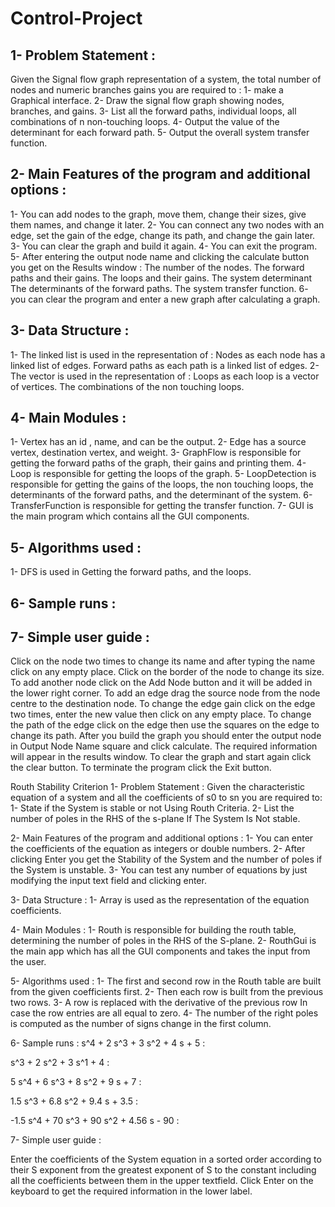 # Control-Project

## 1- Problem Statement :
Given the Signal flow graph representation of a system, the total number of nodes and numeric branches gains you are required to : 
1- make a Graphical interface.
2- Draw the signal flow graph showing nodes, branches, and gains.
3- List all the forward paths, individual loops, all combinations of n non-touching loops. 
4- Output the value of the determinant for each forward path.
5- Output the overall system transfer function.

## 2- Main Features of the program and additional options : 
1- You can add nodes to the graph, move them, change their sizes, give them names, and change it later.
2- You can connect any two nodes with an edge, set the gain of the edge, change its path, and change the gain later.
3- You can clear the graph and build it again.
4- You can exit the program.
5- After entering the output node name and clicking the calculate button you get on the Results window : 
The number of the nodes.
The forward paths and their gains.
The loops and their gains.
The system determinant
The determinants of the forward paths.
The system transfer function.
6- you can clear the program and enter a new graph after calculating a graph. 

## 3- Data Structure : 
1- The linked list is used in the representation of : 
Nodes as each node has a linked list of edges.
Forward paths as each path is a linked list of edges.
2- The vector is used in the representation of : 
Loops as each loop is a vector of vertices.
The combinations of the non touching loops.

## 4- Main Modules : 
1- Vertex has an id , name, and can be the output.
2- Edge has a source vertex, destination vertex, and weight.
3- GraphFlow is responsible for getting the forward paths of the graph, their gains and printing them.
4- Loop is responsible for getting the loops of the graph.
5- LoopDetection is responsible for getting the gains of the loops, the non touching loops, the determinants of the forward paths, and the determinant of the system.
6- TransferFunction is responsible for getting the transfer function.
7- GUI is the main program which contains all the GUI components.

## 5- Algorithms used : 
1- DFS is used in Getting the forward paths, and the loops.

## 6- Sample runs : 






## 7- Simple user guide : 

Click on the node two times to change its name and after typing the name click on any empty place.
Click on the border of the node to change its size.
To add another node click on the Add Node button and it will be added in the lower right corner.
To add an edge drag the source node from the node centre to the destination node.
To change the edge gain click on the edge two times, enter the new value then click on any empty place.
To change the path of the edge click on the edge then use the squares on the edge to change its path.
After you build the graph you should enter the output node in Output Node Name square and click calculate.
The required information will appear in the results window.
To clear the graph and start again click the clear button.
To terminate the program click the Exit button.






Routh Stability Criterion
1- Problem Statement :
Given the characteristic equation of a system and all the coefficients of s0 to sn you are required to: 
1- State if the System is stable or not Using Routh Criteria.
2- List the number of poles in the RHS of the s-plane If The System Is Not stable.

2- Main Features of the program and additional options : 
1- You can enter the coefficients of the equation as integers or double numbers.
2- After clicking Enter you get the Stability of the System and the number of poles if the System is unstable.
3- You can test any number of equations by just modifying the input text field and clicking enter.

3- Data Structure : 
1- Array is used as the representation of the equation coefficients.

4- Main Modules : 
1- Routh is responsible for building the routh table, determining the number of poles in the RHS of the S-plane.
2- RouthGui is the main app which has all the GUI components and takes the input from the user.

5- Algorithms used : 
1- The first and second row in the Routh table are built from the given coefficients first.
2- Then each row is built from the previous two rows.
3- A row is replaced with the derivative of the previous row In case the row entries are all equal to zero.
4- The number of the right poles is computed as the number of signs change in the first column.

6- Sample runs : 
s^4 + 2 s^3 + 3 s^2 + 4 s + 5 : 

s^3 + 2 s^2 + 3 s^1 + 4 : 






5 s^4 + 6 s^3 + 8 s^2 + 9 s + 7 : 

1.5 s^3 + 6.8 s^2 + 9.4 s + 3.5 : 

-1.5 s^4 + 70 s^3 + 90 s^2 + 4.56 s - 90 : 

7- Simple user guide : 

Enter the coefficients of the System equation in a sorted order according to their S exponent from the greatest exponent of S to the constant including all the coefficients between them in the upper textfield.
Click Enter on the keyboard to get the required information in the lower label.
